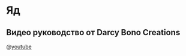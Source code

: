 # Яд

## Видео руководство от Darcy Bono Creations

@[youtube](https://youtu.be/uLhtsRPKTXw?si=B0Fa09aVYD1WuB3b)
